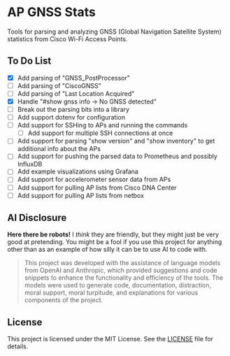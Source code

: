 # AP GNSS Stats

Tools for parsing and analyzing GNSS (Global Navigation Satellite System) statistics from Cisco Wi-Fi Access Points.

## To Do List

- [X] Add parsing of "GNSS_PostProcessor"
- [ ] Add parsing of "CiscoGNSS"
- [ ] Add parsing of "Last Location Acquired"
- [X] Handle "#show gnss info -> No GNSS detected"
- [ ] Break out the parsing bits into a library
- [ ] Add support dotenv for configuration
- [ ] Add support for SSHing to APs and running the commands
  - [ ] Add support for multiple SSH connections at once
- [ ] Add support for parsing "show version" and "show inventory" to get additional info about the APs
- [ ] Add support for pushing the parsed data to Prometheus and possibly InfluxDB
- [ ] Add example visualizations using Grafana
- [ ] Add support for accelerometer sensor data from APs
- [ ] Add support for pulling AP lists from Cisco DNA Center
- [ ] Add support for pulling AP lists from netbox

## AI Disclosure

**Here there be robots!** I *think* they are friendly, but they might just be very good at pretending. You might be a fool if you use this project for anything other than as an example of how silly it can be to use AI to code with.

> This project was developed with the assistance of language models from OpenAI and Anthropic, which provided suggestions and code snippets to enhance the functionality and efficiency of the tools. The models were used to generate code, documentation, distraction, moral support, moral turpitude, and explanations for various components of the project.

## License

This project is licensed under the MIT License. See the [LICENSE](LICENSE) file for details.

